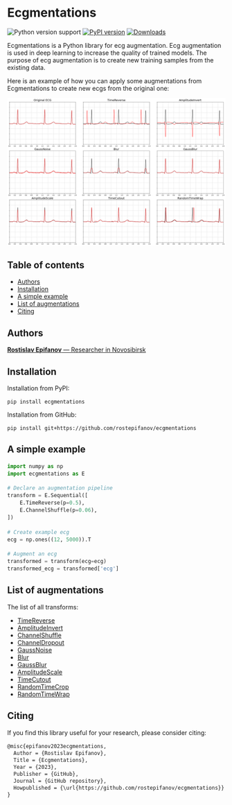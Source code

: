 # Ecgmentations

![Python version support](https://img.shields.io/pypi/pyversions/ecgmentations)
[![PyPI version](https://badge.fury.io/py/ecgmentations.svg)](https://badge.fury.io/py/ecgmentations)
[![Downloads](https://pepy.tech/badge/ecgmentations/month)](https://pepy.tech/project/ecgmentations?versions=0.0.*)

Ecgmentations is a Python library for ecg augmentation. Ecg augmentation is used in deep learning to increase the quality of trained models. The purpose of ecg augmentation is to create new training samples from the existing data.

Here is an example of how you can apply some augmentations from Ecgmentations to create new ecgs from the original one:

![preview](images/preview.png)

## Table of contents
- [Authors](#authors)
- [Installation](#installation)
- [A simple example](#a-simple-example)
- [List of augmentations](#list-of-augmentations)
- [Citing](#citing)

## Authors
[**Rostislav Epifanov** — Researcher in Novosibirsk]()

## Installation
Installation from PyPI:

```
pip install ecgmentations
```

Installation from GitHub:

```
pip install git+https://github.com/rostepifanov/ecgmentations
```

## A simple example
```python
import numpy as np
import ecgmentations as E

# Declare an augmentation pipeline
transform = E.Sequential([
    E.TimeReverse(p=0.5),
    E.ChannelShuffle(p=0.06),
])

# Create example ecg
ecg = np.ones((12, 5000)).T

# Augment an ecg
transformed = transform(ecg=ecg)
transformed_ecg = transformed['ecg']
```

## List of augmentations

The list of all transforms:

- [TimeReverse]()
- [AmplitudeInvert]()
- [ChannelShuffle]()
- [ChannelDropout]()
- [GaussNoise]()
- [Blur]()
- [GaussBlur]()
- [AmplitudeScale]()
- [TimeCutout]()
- [RandomTimeCrop]()
- [RandomTimeWrap]()

## Citing

If you find this library useful for your research, please consider citing:

```
@misc{epifanov2023ecgmentations,
  Author = {Rostislav Epifanov},
  Title = {Ecgmentations},
  Year = {2023},
  Publisher = {GitHub},
  Journal = {GitHub repository},
  Howpublished = {\url{https://github.com/rostepifanov/ecgmentations}}
}
```